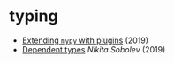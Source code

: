 # typing

* [Extending `mypy` with plugins](https://mypy-lang.blogspot.com/2019/03/extending-mypy-with-plugins.html) \(2019\)
* [Dependent types](https://sobolevn.me/2019/01/simple-dependent-types-in-python) _Nikita Sobolev_ \(2019\)


